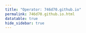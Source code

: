 ```yaml
---
title: "Operator: 746d70.github.io"
permalink: 746d70.github.io.html
datatable: true
hide_sidebar: true
---
```


<div>                        <script type="text/javascript">window.PlotlyConfig = {MathJaxConfig: 'local'};</script>
        <script src="https://cdn.plot.ly/plotly-2.4.2.min.js"></script>                <div id="5f6b7722-9993-4f31-b01f-01be78bd3fc6" class="plotly-graph-div" style="height:100%; width:100%;"></div>            <script type="text/javascript">                                    window.PLOTLYENV=window.PLOTLYENV || {};                                    if (document.getElementById("5f6b7722-9993-4f31-b01f-01be78bd3fc6")) {                    Plotly.newPlot(                        "5f6b7722-9993-4f31-b01f-01be78bd3fc6",                        [{"name":"exit probability (%)","type":"scatter","x":["2021-04-18","2021-04-19","2021-04-20","2021-04-21","2021-04-22","2021-04-23","2021-04-24","2021-04-25","2021-04-26","2021-04-27","2021-04-28","2021-04-29","2021-04-30","2021-05-01","2021-05-02","2021-05-03","2021-05-04","2021-05-05","2021-05-06","2021-05-07","2021-05-08","2021-05-09","2021-05-10","2021-05-11","2021-05-12","2021-05-13","2021-05-14","2021-05-15","2021-05-16","2021-05-17","2021-05-18","2021-05-19","2021-05-20","2021-05-21","2021-05-22","2021-05-23","2021-05-24","2021-05-25","2021-05-26","2021-05-27","2021-05-28","2021-05-29","2021-05-30","2021-05-31","2021-06-01","2021-06-02","2021-06-03","2021-06-04","2021-06-05","2021-06-06","2021-06-07","2021-06-09","2021-06-10","2021-06-11","2021-06-12","2021-06-13","2021-06-14","2021-06-15","2021-06-16","2021-06-17","2021-06-18","2021-06-19","2021-06-20","2021-06-21","2021-06-22","2021-06-23","2021-06-24","2021-06-25","2021-06-26","2021-06-27","2021-06-28","2021-06-29","2021-06-30","2021-07-01","2021-07-02","2021-07-03","2021-07-04","2021-07-05","2021-07-06","2021-07-07","2021-07-08","2021-07-09","2021-07-10","2021-07-11","2021-07-12","2021-07-13","2021-07-14","2021-07-15","2021-07-16","2021-07-17","2021-07-18","2021-07-19","2021-07-20","2021-07-21","2021-07-22","2021-07-23","2021-07-25","2021-07-26","2021-07-27","2021-07-28","2021-07-29","2021-07-30","2021-07-31","2021-08-01","2021-08-02","2021-08-03","2021-08-04","2021-08-05","2021-08-06","2021-08-07","2021-08-08","2021-08-09","2021-08-10","2021-08-11","2021-08-12","2021-08-13","2021-08-14","2021-08-15","2021-08-16","2021-08-17","2021-08-18","2021-08-19","2021-08-20","2021-08-21","2021-08-22","2021-08-24","2021-08-25","2021-08-26","2021-08-27","2021-08-28","2021-08-29","2021-08-30","2021-08-31","2021-09-01","2021-09-02","2021-09-03","2021-09-04","2021-09-05","2021-09-06","2021-09-07","2021-09-09","2021-09-10","2021-09-11","2021-09-12","2021-09-13","2021-09-14","2021-09-15","2021-09-16","2021-09-17","2021-09-18","2021-09-19","2021-09-20","2021-09-21","2021-09-22","2021-09-23","2021-09-24","2021-09-25","2021-09-26","2021-09-27","2021-09-28","2021-09-29","2021-09-30","2021-10-01","2021-10-02","2021-10-03","2021-10-04","2021-10-05","2021-10-06","2021-10-07","2021-10-08","2021-10-09","2021-10-10","2021-10-11","2021-10-12","2021-10-13","2021-10-14","2021-10-15","2021-10-16","2021-10-17","2021-10-18","2021-10-19","2021-10-20","2021-10-21","2021-10-22","2021-10-23","2021-10-25","2021-10-27","2021-10-28","2021-10-29","2021-10-31","2021-11-01","2021-11-02","2021-11-03","2021-11-04","2021-11-05","2021-11-06","2021-11-07","2021-11-08","2021-11-09","2021-11-10","2021-11-11","2021-11-12","2021-11-13","2021-11-14","2021-11-15","2021-11-16","2021-11-17","2021-11-19","2021-11-20","2021-11-21","2021-11-22","2021-11-23","2021-11-24","2021-11-25","2021-11-27","2021-11-28","2021-11-29","2021-11-30","2021-12-01"],"xaxis":"x","y":[0.0,0.0,0.0,0.0,0.0,0.0,0.0,0.0,0.0,0.0,0.0,0.0,0.0,0.0,0.0,0.0,0.0,0.0,0.0,0.0,0.0,0.0,0.0,0.0,0.0,0.0,0.0,0.0,0.0,0.0,0.0,0.0,0.0,0.0,0.0,0.0,0.0,0.0,0.0,0.0,0.0,0.0,0.0,0.0,0.0,0.0,0.0,0.0,0.0,0.0,0.0,0.0,0.0,0.0,0.0,0.0,0.0,0.0,0.0,0.0,0.0,0.0,0.0,0.0,0.0,0.0,0.0,0.0,0.0,0.0,0.0,0.0,0.0,0.0,0.0,0.0,0.0,0.0,0.0,0.0,0.0,0.0,0.0,0.0,0.0,0.0,0.0,0.0,0.0,0.0,0.0,0.0,0.0,0.0,0.0,0.0,0.0,0.0,0.0,0.0,0.0,0.0,0.0,0.0,0.0,0.0,0.0,0.0,0.0,0.0,0.0,0.0,0.0,0.0,0.0,0.0,0.0,0.0,0.0,0.0,0.0,0.0,0.0,0.0,0.0,0.0,0.0,0.0,0.0,0.0,0.0,0.0,0.0,0.0,0.0,0.0,0.0,0.0,0.0,0.0,0.0,0.0,0.0,0.0,0.0,0.0,0.0,0.0,0.0,0.0,0.0,0.0,0.0,0.0,0.0,0.0,0.0,0.0,0.0,0.0,0.0,0.0,0.0,0.0,0.0,0.0,0.0,0.0,0.0,0.0,0.0,0.0,0.0,0.0,0.0,0.0,0.0,0.0,0.0,0.0,0.0,0.0,0.0,0.0,0.0,0.0,0.0,0.0,0.0,0.0,0.0,0.0,0.0,0.0,0.0,0.0,0.0,0.0,0.0,0.0,0.0,0.0,0.0,0.0,0.0,0.0,0.0,0.0,0.0,0.0,0.0,0.0,0.0,0.0,0.0,0.0,0.0,0.0,0.0],"yaxis":"y"},{"name":"guard probability (%)","type":"scatter","x":["2021-04-18","2021-04-19","2021-04-20","2021-04-21","2021-04-22","2021-04-23","2021-04-24","2021-04-25","2021-04-26","2021-04-27","2021-04-28","2021-04-29","2021-04-30","2021-05-01","2021-05-02","2021-05-03","2021-05-04","2021-05-05","2021-05-06","2021-05-07","2021-05-08","2021-05-09","2021-05-10","2021-05-11","2021-05-12","2021-05-13","2021-05-14","2021-05-15","2021-05-16","2021-05-17","2021-05-18","2021-05-19","2021-05-20","2021-05-21","2021-05-22","2021-05-23","2021-05-24","2021-05-25","2021-05-26","2021-05-27","2021-05-28","2021-05-29","2021-05-30","2021-05-31","2021-06-01","2021-06-02","2021-06-03","2021-06-04","2021-06-05","2021-06-06","2021-06-07","2021-06-09","2021-06-10","2021-06-11","2021-06-12","2021-06-13","2021-06-14","2021-06-15","2021-06-16","2021-06-17","2021-06-18","2021-06-19","2021-06-20","2021-06-21","2021-06-22","2021-06-23","2021-06-24","2021-06-25","2021-06-26","2021-06-27","2021-06-28","2021-06-29","2021-06-30","2021-07-01","2021-07-02","2021-07-03","2021-07-04","2021-07-05","2021-07-06","2021-07-07","2021-07-08","2021-07-09","2021-07-10","2021-07-11","2021-07-12","2021-07-13","2021-07-14","2021-07-15","2021-07-16","2021-07-17","2021-07-18","2021-07-19","2021-07-20","2021-07-21","2021-07-22","2021-07-23","2021-07-25","2021-07-26","2021-07-27","2021-07-28","2021-07-29","2021-07-30","2021-07-31","2021-08-01","2021-08-02","2021-08-03","2021-08-04","2021-08-05","2021-08-06","2021-08-07","2021-08-08","2021-08-09","2021-08-10","2021-08-11","2021-08-12","2021-08-13","2021-08-14","2021-08-15","2021-08-16","2021-08-17","2021-08-18","2021-08-19","2021-08-20","2021-08-21","2021-08-22","2021-08-24","2021-08-25","2021-08-26","2021-08-27","2021-08-28","2021-08-29","2021-08-30","2021-08-31","2021-09-01","2021-09-02","2021-09-03","2021-09-04","2021-09-05","2021-09-06","2021-09-07","2021-09-09","2021-09-10","2021-09-11","2021-09-12","2021-09-13","2021-09-14","2021-09-15","2021-09-16","2021-09-17","2021-09-18","2021-09-19","2021-09-20","2021-09-21","2021-09-22","2021-09-23","2021-09-24","2021-09-25","2021-09-26","2021-09-27","2021-09-28","2021-09-29","2021-09-30","2021-10-01","2021-10-02","2021-10-03","2021-10-04","2021-10-05","2021-10-06","2021-10-07","2021-10-08","2021-10-09","2021-10-10","2021-10-11","2021-10-12","2021-10-13","2021-10-14","2021-10-15","2021-10-16","2021-10-17","2021-10-18","2021-10-19","2021-10-20","2021-10-21","2021-10-22","2021-10-23","2021-10-25","2021-10-27","2021-10-28","2021-10-29","2021-10-31","2021-11-01","2021-11-02","2021-11-03","2021-11-04","2021-11-05","2021-11-06","2021-11-07","2021-11-08","2021-11-09","2021-11-10","2021-11-11","2021-11-12","2021-11-13","2021-11-14","2021-11-15","2021-11-16","2021-11-17","2021-11-19","2021-11-20","2021-11-21","2021-11-22","2021-11-23","2021-11-24","2021-11-25","2021-11-27","2021-11-28","2021-11-29","2021-11-30","2021-12-01"],"xaxis":"x","y":[0.0,0.0,0.0,0.0,0.0,0.0,0.0,0.0,0.05,0.05,0.04,0.05,0.11,0.11,0.12,0.17,0.21,0.27,0.3,0.36,0.41,0.44,0.49,0.47,0.48,0.49,0.5,0.5,0.53,0.54,0.57,0.62,0.62,0.66,0.66,0.7,0.68,0.66,0.67,0.68,0.68,0.7,0.72,0.69,0.64,0.63,0.62,0.64,0.64,0.65,0.65,0.66,0.67,0.65,0.66,0.66,0.67,0.66,0.67,0.66,0.64,0.63,0.63,0.63,0.64,0.66,0.66,0.67,0.7,0.7,0.7,0.74,0.71,0.73,0.72,0.61,0.61,0.59,0.59,0.6,0.59,0.59,0.6,0.57,0.58,0.59,0.58,0.6,0.57,0.58,0.6,0.6,0.58,0.57,0.61,0.6,0.58,0.57,0.6,0.61,0.58,0.58,0.58,0.59,0.58,0.56,0.56,0.58,0.57,0.56,0.56,0.58,0.57,0.59,0.59,0.57,0.58,0.59,0.6,0.59,0.59,0.59,0.59,0.57,0.56,0.53,0.52,0.52,0.5,0.48,0.47,0.47,0.45,0.44,0.46,0.45,0.44,0.44,0.46,0.48,0.49,0.48,0.46,0.47,0.47,0.49,0.52,0.55,0.56,0.54,0.55,0.58,0.58,0.59,0.59,0.59,0.58,0.54,0.51,0.5,0.49,0.51,0.5,0.52,0.43,0.45,0.5,0.5,0.51,0.51,0.5,0.5,0.47,0.5,0.48,0.48,0.45,0.42,0.42,0.46,0.46,0.45,0.44,0.42,0.41,0.45,0.36,0.35,0.37,0.37,0.39,0.33,0.28,0.31,0.3,0.34,0.33,0.34,0.38,0.4,0.43,0.44,0.44,0.47,0.5,0.53,0.54,0.61,0.63,0.63,0.63,0.63,0.61,0.64,0.67,0.57,0.62,0.7,0.72],"yaxis":"y"},{"name":"advertised bandwidth","type":"scatter","x":["2021-04-18","2021-04-19","2021-04-20","2021-04-21","2021-04-22","2021-04-23","2021-04-24","2021-04-25","2021-04-26","2021-04-27","2021-04-28","2021-04-29","2021-04-30","2021-05-01","2021-05-02","2021-05-03","2021-05-04","2021-05-05","2021-05-06","2021-05-07","2021-05-08","2021-05-09","2021-05-10","2021-05-11","2021-05-12","2021-05-13","2021-05-14","2021-05-15","2021-05-16","2021-05-17","2021-05-18","2021-05-19","2021-05-20","2021-05-21","2021-05-22","2021-05-23","2021-05-24","2021-05-25","2021-05-26","2021-05-27","2021-05-28","2021-05-29","2021-05-30","2021-05-31","2021-06-01","2021-06-02","2021-06-03","2021-06-04","2021-06-05","2021-06-06","2021-06-07","2021-06-09","2021-06-10","2021-06-11","2021-06-12","2021-06-13","2021-06-14","2021-06-15","2021-06-16","2021-06-17","2021-06-18","2021-06-19","2021-06-20","2021-06-21","2021-06-22","2021-06-23","2021-06-24","2021-06-25","2021-06-26","2021-06-27","2021-06-28","2021-06-29","2021-06-30","2021-07-01","2021-07-02","2021-07-03","2021-07-04","2021-07-05","2021-07-06","2021-07-07","2021-07-08","2021-07-09","2021-07-10","2021-07-11","2021-07-12","2021-07-13","2021-07-14","2021-07-15","2021-07-16","2021-07-17","2021-07-18","2021-07-19","2021-07-20","2021-07-21","2021-07-22","2021-07-23","2021-07-25","2021-07-26","2021-07-27","2021-07-28","2021-07-29","2021-07-30","2021-07-31","2021-08-01","2021-08-02","2021-08-03","2021-08-04","2021-08-05","2021-08-06","2021-08-07","2021-08-08","2021-08-09","2021-08-10","2021-08-11","2021-08-12","2021-08-13","2021-08-14","2021-08-15","2021-08-16","2021-08-17","2021-08-18","2021-08-19","2021-08-20","2021-08-21","2021-08-22","2021-08-24","2021-08-25","2021-08-26","2021-08-27","2021-08-28","2021-08-29","2021-08-30","2021-08-31","2021-09-01","2021-09-02","2021-09-03","2021-09-04","2021-09-05","2021-09-06","2021-09-07","2021-09-09","2021-09-10","2021-09-11","2021-09-12","2021-09-13","2021-09-14","2021-09-15","2021-09-16","2021-09-17","2021-09-18","2021-09-19","2021-09-20","2021-09-21","2021-09-22","2021-09-23","2021-09-24","2021-09-25","2021-09-26","2021-09-27","2021-09-28","2021-09-29","2021-09-30","2021-10-01","2021-10-02","2021-10-03","2021-10-04","2021-10-05","2021-10-06","2021-10-07","2021-10-08","2021-10-09","2021-10-10","2021-10-11","2021-10-12","2021-10-13","2021-10-14","2021-10-15","2021-10-16","2021-10-17","2021-10-18","2021-10-19","2021-10-20","2021-10-21","2021-10-22","2021-10-23","2021-10-25","2021-10-27","2021-10-28","2021-10-29","2021-10-31","2021-11-01","2021-11-02","2021-11-03","2021-11-04","2021-11-05","2021-11-06","2021-11-07","2021-11-08","2021-11-09","2021-11-10","2021-11-11","2021-11-12","2021-11-13","2021-11-14","2021-11-15","2021-11-16","2021-11-17","2021-11-19","2021-11-20","2021-11-21","2021-11-22","2021-11-23","2021-11-24","2021-11-25","2021-11-27","2021-11-28","2021-11-29","2021-11-30","2021-12-01"],"xaxis":"x","y":[0.0,0.2,0.2,0.0,0.05,0.0,0.0,0.43,0.0,0.0,0.0,0.51,0.83,0.83,0.83,1.07,1.13,1.18,1.25,1.27,1.36,1.38,1.43,1.46,1.49,1.54,1.6,1.67,1.74,1.8,2.16,2.55,2.83,2.82,2.82,2.81,2.6,2.27,2.61,2.62,2.64,2.71,2.7,2.32,2.29,2.29,2.27,2.26,2.26,2.23,2.19,2.2,2.16,2.17,2.16,2.16,2.16,2.21,2.2,2.21,0.1,2.01,2.18,2.18,2.27,2.35,2.34,2.37,2.37,2.39,2.34,2.38,2.43,2.43,2.42,2.41,2.35,2.3,2.3,2.29,2.25,2.26,1.97,1.93,1.98,2.02,2.03,2.01,2.04,2.03,2.03,2.04,2.1,2.11,2.11,2.15,2.09,2.05,2.03,2.03,2.03,2.01,1.99,2.0,1.98,1.95,1.95,1.97,1.97,1.98,2.04,2.06,2.1,2.08,2.1,2.08,2.08,2.11,2.12,2.12,2.09,2.07,0.0,0.12,1.79,1.94,2.01,2.02,2.02,2.01,2.08,2.21,2.21,2.23,2.25,2.27,2.23,2.12,2.19,2.21,2.31,2.33,2.31,2.31,2.12,2.07,2.08,2.1,2.11,2.11,2.13,2.31,2.31,2.31,2.34,2.34,2.43,2.51,2.54,2.56,2.52,2.52,2.46,2.44,2.36,2.17,2.34,2.37,2.4,2.38,2.38,2.38,2.07,2.05,1.94,1.85,1.79,1.78,1.75,1.7,1.7,1.63,1.6,1.59,1.57,1.37,1.49,1.53,1.54,1.56,1.56,1.58,1.64,1.67,1.69,1.75,1.74,1.74,1.71,1.78,1.87,1.86,1.87,1.92,1.92,1.98,2.21,2.37,2.37,2.37,2.34,2.2,2.2,2.27,2.43,2.25,2.35,2.5,2.53],"yaxis":"y2"}],                        {"hovermode":"x","template":{"data":{"bar":[{"error_x":{"color":"#2a3f5f"},"error_y":{"color":"#2a3f5f"},"marker":{"line":{"color":"#E5ECF6","width":0.5},"pattern":{"fillmode":"overlay","size":10,"solidity":0.2}},"type":"bar"}],"barpolar":[{"marker":{"line":{"color":"#E5ECF6","width":0.5},"pattern":{"fillmode":"overlay","size":10,"solidity":0.2}},"type":"barpolar"}],"carpet":[{"aaxis":{"endlinecolor":"#2a3f5f","gridcolor":"white","linecolor":"white","minorgridcolor":"white","startlinecolor":"#2a3f5f"},"baxis":{"endlinecolor":"#2a3f5f","gridcolor":"white","linecolor":"white","minorgridcolor":"white","startlinecolor":"#2a3f5f"},"type":"carpet"}],"choropleth":[{"colorbar":{"outlinewidth":0,"ticks":""},"type":"choropleth"}],"contour":[{"colorbar":{"outlinewidth":0,"ticks":""},"colorscale":[[0.0,"#0d0887"],[0.1111111111111111,"#46039f"],[0.2222222222222222,"#7201a8"],[0.3333333333333333,"#9c179e"],[0.4444444444444444,"#bd3786"],[0.5555555555555556,"#d8576b"],[0.6666666666666666,"#ed7953"],[0.7777777777777778,"#fb9f3a"],[0.8888888888888888,"#fdca26"],[1.0,"#f0f921"]],"type":"contour"}],"contourcarpet":[{"colorbar":{"outlinewidth":0,"ticks":""},"type":"contourcarpet"}],"heatmap":[{"colorbar":{"outlinewidth":0,"ticks":""},"colorscale":[[0.0,"#0d0887"],[0.1111111111111111,"#46039f"],[0.2222222222222222,"#7201a8"],[0.3333333333333333,"#9c179e"],[0.4444444444444444,"#bd3786"],[0.5555555555555556,"#d8576b"],[0.6666666666666666,"#ed7953"],[0.7777777777777778,"#fb9f3a"],[0.8888888888888888,"#fdca26"],[1.0,"#f0f921"]],"type":"heatmap"}],"heatmapgl":[{"colorbar":{"outlinewidth":0,"ticks":""},"colorscale":[[0.0,"#0d0887"],[0.1111111111111111,"#46039f"],[0.2222222222222222,"#7201a8"],[0.3333333333333333,"#9c179e"],[0.4444444444444444,"#bd3786"],[0.5555555555555556,"#d8576b"],[0.6666666666666666,"#ed7953"],[0.7777777777777778,"#fb9f3a"],[0.8888888888888888,"#fdca26"],[1.0,"#f0f921"]],"type":"heatmapgl"}],"histogram":[{"marker":{"pattern":{"fillmode":"overlay","size":10,"solidity":0.2}},"type":"histogram"}],"histogram2d":[{"colorbar":{"outlinewidth":0,"ticks":""},"colorscale":[[0.0,"#0d0887"],[0.1111111111111111,"#46039f"],[0.2222222222222222,"#7201a8"],[0.3333333333333333,"#9c179e"],[0.4444444444444444,"#bd3786"],[0.5555555555555556,"#d8576b"],[0.6666666666666666,"#ed7953"],[0.7777777777777778,"#fb9f3a"],[0.8888888888888888,"#fdca26"],[1.0,"#f0f921"]],"type":"histogram2d"}],"histogram2dcontour":[{"colorbar":{"outlinewidth":0,"ticks":""},"colorscale":[[0.0,"#0d0887"],[0.1111111111111111,"#46039f"],[0.2222222222222222,"#7201a8"],[0.3333333333333333,"#9c179e"],[0.4444444444444444,"#bd3786"],[0.5555555555555556,"#d8576b"],[0.6666666666666666,"#ed7953"],[0.7777777777777778,"#fb9f3a"],[0.8888888888888888,"#fdca26"],[1.0,"#f0f921"]],"type":"histogram2dcontour"}],"mesh3d":[{"colorbar":{"outlinewidth":0,"ticks":""},"type":"mesh3d"}],"parcoords":[{"line":{"colorbar":{"outlinewidth":0,"ticks":""}},"type":"parcoords"}],"pie":[{"automargin":true,"type":"pie"}],"scatter":[{"marker":{"colorbar":{"outlinewidth":0,"ticks":""}},"type":"scatter"}],"scatter3d":[{"line":{"colorbar":{"outlinewidth":0,"ticks":""}},"marker":{"colorbar":{"outlinewidth":0,"ticks":""}},"type":"scatter3d"}],"scattercarpet":[{"marker":{"colorbar":{"outlinewidth":0,"ticks":""}},"type":"scattercarpet"}],"scattergeo":[{"marker":{"colorbar":{"outlinewidth":0,"ticks":""}},"type":"scattergeo"}],"scattergl":[{"marker":{"colorbar":{"outlinewidth":0,"ticks":""}},"type":"scattergl"}],"scattermapbox":[{"marker":{"colorbar":{"outlinewidth":0,"ticks":""}},"type":"scattermapbox"}],"scatterpolar":[{"marker":{"colorbar":{"outlinewidth":0,"ticks":""}},"type":"scatterpolar"}],"scatterpolargl":[{"marker":{"colorbar":{"outlinewidth":0,"ticks":""}},"type":"scatterpolargl"}],"scatterternary":[{"marker":{"colorbar":{"outlinewidth":0,"ticks":""}},"type":"scatterternary"}],"surface":[{"colorbar":{"outlinewidth":0,"ticks":""},"colorscale":[[0.0,"#0d0887"],[0.1111111111111111,"#46039f"],[0.2222222222222222,"#7201a8"],[0.3333333333333333,"#9c179e"],[0.4444444444444444,"#bd3786"],[0.5555555555555556,"#d8576b"],[0.6666666666666666,"#ed7953"],[0.7777777777777778,"#fb9f3a"],[0.8888888888888888,"#fdca26"],[1.0,"#f0f921"]],"type":"surface"}],"table":[{"cells":{"fill":{"color":"#EBF0F8"},"line":{"color":"white"}},"header":{"fill":{"color":"#C8D4E3"},"line":{"color":"white"}},"type":"table"}]},"layout":{"annotationdefaults":{"arrowcolor":"#2a3f5f","arrowhead":0,"arrowwidth":1},"autotypenumbers":"strict","coloraxis":{"colorbar":{"outlinewidth":0,"ticks":""}},"colorscale":{"diverging":[[0,"#8e0152"],[0.1,"#c51b7d"],[0.2,"#de77ae"],[0.3,"#f1b6da"],[0.4,"#fde0ef"],[0.5,"#f7f7f7"],[0.6,"#e6f5d0"],[0.7,"#b8e186"],[0.8,"#7fbc41"],[0.9,"#4d9221"],[1,"#276419"]],"sequential":[[0.0,"#0d0887"],[0.1111111111111111,"#46039f"],[0.2222222222222222,"#7201a8"],[0.3333333333333333,"#9c179e"],[0.4444444444444444,"#bd3786"],[0.5555555555555556,"#d8576b"],[0.6666666666666666,"#ed7953"],[0.7777777777777778,"#fb9f3a"],[0.8888888888888888,"#fdca26"],[1.0,"#f0f921"]],"sequentialminus":[[0.0,"#0d0887"],[0.1111111111111111,"#46039f"],[0.2222222222222222,"#7201a8"],[0.3333333333333333,"#9c179e"],[0.4444444444444444,"#bd3786"],[0.5555555555555556,"#d8576b"],[0.6666666666666666,"#ed7953"],[0.7777777777777778,"#fb9f3a"],[0.8888888888888888,"#fdca26"],[1.0,"#f0f921"]]},"colorway":["#636efa","#EF553B","#00cc96","#ab63fa","#FFA15A","#19d3f3","#FF6692","#B6E880","#FF97FF","#FECB52"],"font":{"color":"#2a3f5f"},"geo":{"bgcolor":"white","lakecolor":"white","landcolor":"#E5ECF6","showlakes":true,"showland":true,"subunitcolor":"white"},"hoverlabel":{"align":"left"},"hovermode":"closest","mapbox":{"style":"light"},"paper_bgcolor":"white","plot_bgcolor":"#E5ECF6","polar":{"angularaxis":{"gridcolor":"white","linecolor":"white","ticks":""},"bgcolor":"#E5ECF6","radialaxis":{"gridcolor":"white","linecolor":"white","ticks":""}},"scene":{"xaxis":{"backgroundcolor":"#E5ECF6","gridcolor":"white","gridwidth":2,"linecolor":"white","showbackground":true,"ticks":"","zerolinecolor":"white"},"yaxis":{"backgroundcolor":"#E5ECF6","gridcolor":"white","gridwidth":2,"linecolor":"white","showbackground":true,"ticks":"","zerolinecolor":"white"},"zaxis":{"backgroundcolor":"#E5ECF6","gridcolor":"white","gridwidth":2,"linecolor":"white","showbackground":true,"ticks":"","zerolinecolor":"white"}},"shapedefaults":{"line":{"color":"#2a3f5f"}},"ternary":{"aaxis":{"gridcolor":"white","linecolor":"white","ticks":""},"baxis":{"gridcolor":"white","linecolor":"white","ticks":""},"bgcolor":"#E5ECF6","caxis":{"gridcolor":"white","linecolor":"white","ticks":""}},"title":{"x":0.05},"xaxis":{"automargin":true,"gridcolor":"white","linecolor":"white","ticks":"","title":{"standoff":15},"zerolinecolor":"white","zerolinewidth":2},"yaxis":{"automargin":true,"gridcolor":"white","linecolor":"white","ticks":"","title":{"standoff":15},"zerolinecolor":"white","zerolinewidth":2}}},"xaxis":{"anchor":"y","domain":[0.0,0.94],"rangeselector":{"buttons":[{"count":7,"label":"week","step":"day","stepmode":"backward"},{"count":1,"label":"month","step":"month","stepmode":"backward"},{"count":6,"label":"6 months","step":"month","stepmode":"backward"},{"count":1,"label":"year","step":"year","stepmode":"backward"},{"step":"all"}]}},"yaxis":{"anchor":"x","domain":[0.0,1.0],"rangemode":"nonnegative","ticksuffix":"%","title":{"text":"exit / guard probability"}},"yaxis2":{"anchor":"x","overlaying":"y","rangemode":"nonnegative","side":"right","ticksuffix":" Gbit/s","title":{"text":"advertised bandwidth"}}},                        {"responsive": true}                    )                };                            </script>        </div>

Only proven relays are included in the graph and table. A proven relay claims to be part of a domain
and can be verified to be part of it via the
["well-known" URL or DNS records](https://nusenu.github.io/ContactInfo-Information-Sharing-Specification/#proof).

<div class="datatable-begin"></div>

| Nickname                                                      |   Mbit/s | Exit   | IPv4                                                   | IPv6   | First Seen   | Tor Version   | AS Name                              |
|:--------------------------------------------------------------|---------:|:-------|:-------------------------------------------------------|:-------|:-------------|:--------------|:-------------------------------------|
| [tirz](w/relay/124948FDBA0B63F23A2FB7DFC7DF62ED499DE546.html) |      148 | N      | [51.158.68.56](https://stat.ripe.net/51.158.68.56)     | None   | 2021-04-18   | 0.4.6.7       | [ONLINE S.A.S.](w/as_number/AS12876) |
| [tirz](w/relay/32364BEF873944BE481E8BCC7FAE9297F5F39781.html) |      122 | N      | [51.159.144.243](https://stat.ripe.net/51.159.144.243) | None   | 2021-04-18   | 0.4.6.7       | [ONLINE S.A.S.](w/as_number/AS12876) |
| [tirz](w/relay/40E82B3E7B9167BC2B8B8B94F8CC4F48317BDAC6.html) |      123 | N      | [51.15.61.244](https://stat.ripe.net/51.15.61.244)     | None   | 2021-04-18   | 0.4.6.7       | [ONLINE S.A.S.](w/as_number/AS12876) |
| [tirz](w/relay/4AF891603F7BBDC0857FCACEBA3386CDF0E619EE.html) |      127 | N      | [51.158.166.41](https://stat.ripe.net/51.158.166.41)   | None   | 2021-04-18   | 0.4.6.7       | [ONLINE S.A.S.](w/as_number/AS12876) |
| [tirz](w/relay/5C86A09946A49E09AD64A14636DFF91746515175.html) |      105 | N      | [51.159.139.61](https://stat.ripe.net/51.159.139.61)   | None   | 2021-04-18   | 0.4.6.7       | [ONLINE S.A.S.](w/as_number/AS12876) |
| [tirz](w/relay/69C9BFA0C228AFA0548A9FF9B7C8C229B6AA9FAC.html) |      180 | N      | [151.115.41.209](https://stat.ripe.net/151.115.41.209) | None   | 2021-04-18   | 0.4.6.7       | [ONLINE S.A.S.](w/as_number/AS12876) |
| [tirz](w/relay/6E418BA0A09A4DD7AF540823CE024C42681B97F5.html) |      158 | N      | [151.115.36.146](https://stat.ripe.net/151.115.36.146) | None   | 2021-04-18   | 0.4.6.7       | [ONLINE S.A.S.](w/as_number/AS12876) |
| [tirz](w/relay/74ABDC3BAE80B976A2F3F56D2017FA31122C0790.html) |      149 | N      | [51.158.122.98](https://stat.ripe.net/51.158.122.98)   | None   | 2021-04-18   | 0.4.6.7       | [ONLINE S.A.S.](w/as_number/AS12876) |
| [tirz](w/relay/8927AD37F39D10C3F4CFDD5213606E4881CCF6B0.html) |      190 | N      | [151.115.54.212](https://stat.ripe.net/151.115.54.212) | None   | 2021-04-18   | 0.4.6.7       | [ONLINE S.A.S.](w/as_number/AS12876) |
| [tirz](w/relay/A2E2C78E19E02E803232866E84A04552B7702BDC.html) |      294 | N      | [51.15.218.190](https://stat.ripe.net/51.15.218.190)   | None   | 2021-04-18   | 0.4.6.7       | [ONLINE S.A.S.](w/as_number/AS12876) |
| [tirz](w/relay/A3B5122A4537E4D0F0D85297AF2EB3115F7A1482.html) |      129 | N      | [51.159.189.31](https://stat.ripe.net/51.159.189.31)   | None   | 2021-04-18   | 0.4.6.7       | [ONLINE S.A.S.](w/as_number/AS12876) |
| [tirz](w/relay/BC61636546ED21A49FEC0A532064DB9538F7C430.html) |      145 | N      | [212.47.242.149](https://stat.ripe.net/212.47.242.149) | None   | 2021-04-18   | 0.4.6.7       | [ONLINE S.A.S.](w/as_number/AS12876) |
| [tirz](w/relay/CF9A547081C95664C8C735BADDB91E6210F97958.html) |      187 | N      | [51.15.48.126](https://stat.ripe.net/51.15.48.126)     | None   | 2021-04-18   | 0.4.6.7       | [ONLINE S.A.S.](w/as_number/AS12876) |
| [tirz](w/relay/E166AA0BC0F97C25EF02193D3979442A82836512.html) |      135 | N      | [51.159.158.157](https://stat.ripe.net/51.159.158.157) | None   | 2021-04-18   | 0.4.6.7       | [ONLINE S.A.S.](w/as_number/AS12876) |
| [tirz](w/relay/E651823A05638B1AA3413705C434740E70884921.html) |      125 | N      | [51.158.164.63](https://stat.ripe.net/51.158.164.63)   | None   | 2021-04-18   | 0.4.6.7       | [ONLINE S.A.S.](w/as_number/AS12876) |
| [tirz](w/relay/F6D34AA29FC551A5E1706D164B44809D6DC09240.html) |      207 | N      | [151.115.57.4](https://stat.ripe.net/151.115.57.4)     | None   | 2021-04-18   | 0.4.6.7       | [ONLINE S.A.S.](w/as_number/AS12876) |

<div class="datatable-end"></div> 